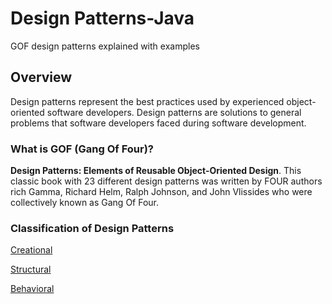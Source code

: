 # Design Patterns-Java
 GOF design patterns explained with examples
## Overview

Design patterns represent the best practices used by experienced object-oriented software developers. Design patterns are solutions to general problems that software developers faced during software development.

### What is GOF (Gang Of Four)?

**Design Patterns: Elements of Reusable Object-Oriented Design**. This classic book with 23 different design patterns was written by FOUR authors rich Gamma, Richard Helm, Ralph Johnson, and John Vlissides who were collectively known as Gang Of Four.

### Classification of Design Patterns
[Creational](patterns/creational/README.md)

[Structural](patterns/structural/README.md)

[Behavioral](patterns/behavioral/README.md)
